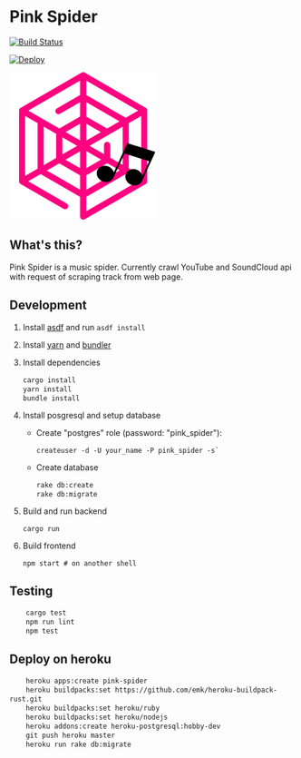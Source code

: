 # Pink Spider

[![Build Status](https://travis-ci.org/kumabook/pink-spider.svg?branch=master)](https://travis-ci.org/kumabook/pink-spider)

[![Deploy](https://www.herokucdn.com/deploy/button.png)](https://heroku.com/deploy)

<img height="260" src="public/no_image.png">

## What's this?

Pink Spider is a music spider. Currently crawl YouTube and SoundCloud api
with request of scraping track from web page.


## Development

1. Install [asdf][] and run `asdf install`
2. Install [yarn][] and [bundler][]
3. Install dependencies

    ```shell
    cargo install
    yarn install
    bundle install
    ```

4. Install posgresql and setup database

    - Create "postgres" role (password: "pink_spider"):

        ```shell
        createuser -d -U your_name -P pink_spider -s`
        ```

    - Create database

        ```shell
        rake db:create
        rake db:migrate
        ```

5. Build and run backend

    ```shell
    cargo run
    ```

6. Build frontend

    ```shell
    npm start # on another shell
    ```

## Testing

```shell
    cargo test
    npm run lint
    npm test
```

## Deploy on heroku

```shell
    heroku apps:create pink-spider
    heroku buildpacks:set https://github.com/emk/heroku-buildpack-rust.git
    heroku buildpacks:set heroku/ruby
    heroku buildpacks:set heroku/nodejs
    heroku addons:create heroku-postgresql:hobby-dev
    git push heroku master
    heroku run rake db:migrate
```

[asdf]:    https://github.com/asdf-vm/asdf
[yarn]:    https://yarnpkg.com/
[bundler]: http://bundler.io/
